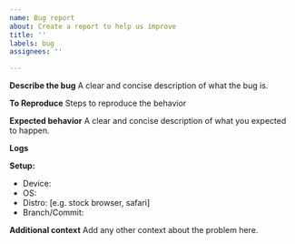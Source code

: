 ```yaml
---
name: Bug report
about: Create a report to help us improve
title: ''
labels: bug
assignees: ''

---
```


**Describe the bug**
A clear and concise description of what the bug is.

**To Reproduce**
Steps to reproduce the behavior

**Expected behavior**
A clear and concise description of what you expected to happen.

**Logs**

**Setup:**
 - Device: 
 - OS: 
 - Distro: [e.g. stock browser, safari]
 - Branch/Commit:

**Additional context**
Add any other context about the problem here.
